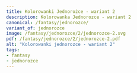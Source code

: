 ```yaml
---
title: Kolorowanki Jednorożce - wariant 2
description: Kolorowanka Jednorozce - wariant 2
canonical: /fantasy/jednorozce/
variant_of: jednorozce
image: /fantasy/jednorozce/2/jednorozce-2.svg
pdf: /fantasy/jednorozce/2/jednorozce-2.pdf
alt: "Kolorowanki jednorozce - wariant 2"
tags:
- fantasy
- jednorozce
---
```

